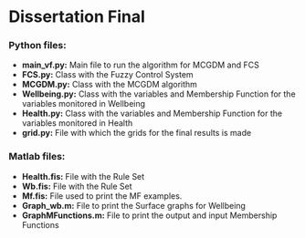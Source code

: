 # Dissertation Final
 
### Python files:

* **main_vf.py:**  Main file to run the algorithm for MCGDM and FCS
* **FCS.py:**  Class with the Fuzzy Control System
* **MCGDM.py:** Class with the MCGDM algorithm
* **Wellbeing.py:** Class with the variables and Membership Function for the variables
monitored in Wellbeing
* **Health.py:** Class with the variables and Membership Function for the variables
monitored in Health
* **grid.py:** File with which the grids for the final results is made

### Matlab files:
* **Health.fis:** File with the Rule Set
* **Wb.fis:** File with the Rule Set
* **Mf.fis:** File used to print the MF examples.
* **Graph_wb.m:** File to print the Surface graphs for Wellbeing
* **GraphMFunctions.m:** File to print the output and input Membership Functions
